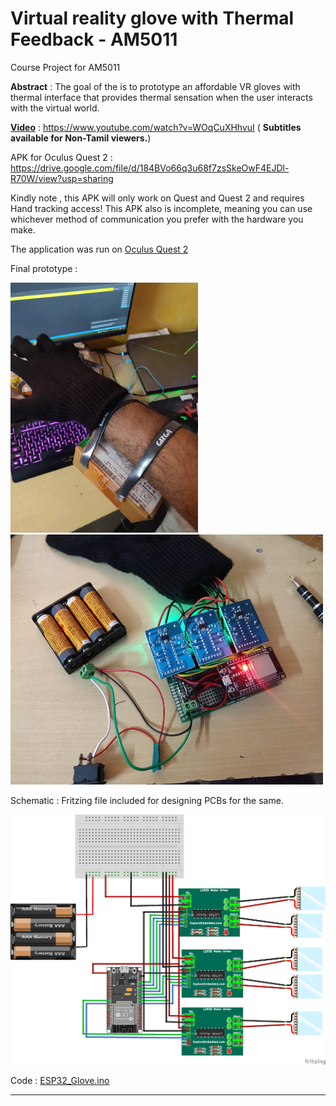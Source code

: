 # Virtual reality glove with Thermal Feedback - AM5011

Course Project for AM5011

**Abstract** :  The goal of the is to prototype an affordable VR gloves with thermal interface that provides thermal sensation when the user interacts with the virtual world.

**[Video](https://www.youtube.com/watch?v=WOqCuXHhvuI)** : https://www.youtube.com/watch?v=WOqCuXHhvuI   ( __Subtitles available for Non-Tamil viewers.__)


APK for Oculus Quest 2 : https://drive.google.com/file/d/184BVo66q3u68f7zsSkeOwF4EJDl-R70W/view?usp=sharing

Kindly note , this APK will only work on Quest and Quest 2 and requires Hand tracking access! This APK also is incomplete, meaning you can use whichever method of communication you prefer with the hardware you make. 

The application was run on [Oculus Quest 2](https://www.oculus.com/)

Final prototype : 

<p float="left">
  <img src="https://github.com/aswinkumar1999/VR_Thermal_Glove-AM5011/blob/main/Images/IMG_20211215_151327.jpg" width="300" height="400" />
  <img src="https://github.com/aswinkumar1999/VR_Thermal_Glove-AM5011/blob/main/Images/IMG_20211215_153233.jpg" width="500" height="400" /> 
</p>


Schematic : Fritzing file included for designing PCBs for the same.

<img src="https://github.com/aswinkumar1999/VR_Thermal_Glove-AM5011/blob/main/Images/VR_Thermal_Glove_circuit.png" width="600" height="400" />


Code : [ESP32_Glove.ino](https://github.com/aswinkumar1999/VR_Thermal_Glove-AM5011/blob/main/ESP_32_Glove.ino)

----
